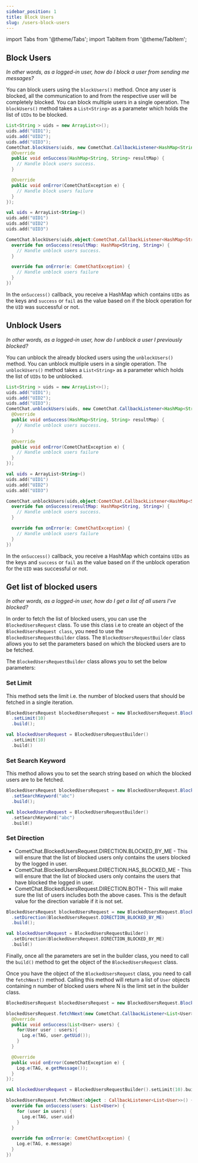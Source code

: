 ```yaml
---
sidebar_position: 1
title: Block Users
slug: /users-block-users
---
```


import Tabs from '@theme/Tabs';
import TabItem from '@theme/TabItem';

## Block Users

_In other words, as a logged-in user, how do I block a user from sending me messages?_

You can block users using the `blockUsers()` method.  Once any user is blocked, all the communication to and from the respective user will be completely blocked. You can block multiple users in a single operation. The `blockUsers()` method takes a `List<String>` as a parameter which holds the list of `UIDs` to be blocked.

<Tabs>
<TabItem value="Java" label="Java">

```java
List<String > uids = new ArrayList<>();
uids.add("UID1");
uids.add("UID2");
uids.add("UID3");
CometChat.blockUsers(uids, new CometChat.CallbackListener<HashMap<String, String>>() {
  @Override
  public void onSuccess(HashMap<String, String> resultMap) {
    // Handle block users success.
  }

  @Override
  public void onError(CometChatException e) {
    // Handle block users failure
  }
});
```
</TabItem>
<TabItem value="Kotlin" label="Kotlin">

```kotlin
val uids = ArrayList<String>()
uids.add("UID1")
uids.add("UID2")
uids.add("UID3")

CometChat.blockUsers(uids,object:CometChat.CallbackListener<HashMap<String, String>>() {
  override fun onSuccess(resultMap: HashMap<String, String>) {
    // Handle unblock users success.
  }

  override fun onError(e: CometChatException) {
    // Handle unblock users failure
  }
})
```
</TabItem>
</Tabs>

In the `onSuccess()` callback, you receive a HashMap which contains `UIDs` as the keys and `success` or `fail` as the value based on if the block operation for the `UID` was successful or not.

## Unblock Users

_In other words, as a logged-in user, how do I unblock a user I previously blocked?_

You can unblock the already blocked users using the `unblockUsers()` method. You can unblock multiple users in a single operation. The `unblockUsers()` method takes a `List<String>` as a parameter which holds the list of `UIDs` to be unblocked.

<Tabs>
<TabItem value="Java" label="Java">

```java
List<String > uids = new ArrayList<>();
uids.add("UID1");
uids.add("UID2");
uids.add("UID3");
CometChat.unblockUsers(uids, new CometChat.CallbackListener<HashMap<String, String>>() {
  @Override
  public void onSuccess(HashMap<String, String> resultMap) {
    // Handle unblock users success.
  }

  @Override
  public void onError(CometChatException e) {
    // Handle unblock users failure
  }
});
```
</TabItem>
<TabItem value="Kotlin" label="Kotlin">

```kotlin
val uids = ArrayList<String>()
uids.add("UID1")
uids.add("UID2")
uids.add("UID3")

CometChat.unblockUsers(uids,object:CometChat.CallbackListener<HashMap<String, String>>() {
  override fun onSuccess(resultMap: HashMap<String, String>) {
    // Handle unblock users success.
  }

  override fun onError(e: CometChatException) {
    // Handle unblock users failure
  }
})
```
</TabItem>
</Tabs>

In the `onSuccess()` callback, you receive a HashMap which contains `UIDs` as the keys and `success` or `fail` as the value based on if the unblock operation for the `UID` was successful or not.

## Get list of blocked users

_In other words, as a logged-in user, how do I get a list of all users I've blocked?_

In order to fetch the list of blocked users, you can use the `BlockedUsersRequest` class. To use this class i.e to create an object of the `BlockedUsersRequest class`, you need to use the `BlockedUsersRequestBuilder` class. The `BlockedUsersRequestBuilder` class allows you to set the parameters based on which the blocked users are to be fetched.

The `BlockedUsersRequestBuilder` class allows you to set the below parameters:

### Set Limit

This method sets the limit i.e. the number of blocked users that should be fetched in a single iteration.

<Tabs>
<TabItem value="Java" label="Java">

```java
BlockedUsersRequest blockedUsersRequest = new BlockedUsersRequest.BlockedUsersRequestBuilder()
  .setLimit(10)
  .build();
```
</TabItem>
<TabItem value="Kotlin" label="Kotlin">

```kotlin
val blockedUsersRequest = BlockedUsersRequestBuilder()
  .setLimit(10)
  .build()
```
</TabItem>
</Tabs>

### Set Search Keyword

This method allows you to set the search string based on which the blocked users are to be fetched.

<Tabs>
<TabItem value="Java" label="Java">

```java
BlockedUsersRequest blockedUsersRequest = new BlockedUsersRequest.BlockedUsersRequestBuilder()
  .setSearchKeyword("abc")
  .build();
```
</TabItem>
<TabItem value="Kotlin" label="Kotlin">

```kotlin
val blockedUsersRequest = BlockedUsersRequestBuilder()
  .setSearchKeyword("abc")
  .build()
```

</TabItem>
</Tabs>

### Set Direction

- CometChat.BlockedUsersRequest.DIRECTION.BLOCKED_BY_ME - This will ensure that the list of blocked users only contains the users blocked by the logged in user.
- CometChat.BlockedUsersRequest.DIRECTION.HAS_BLOCKED_ME - This will ensure that the list of blocked users only contains the users that have blocked the logged in user.
- CometChat.BlockedUsersRequest.DIRECTION.BOTH - This will make sure the list of users includes both the above cases. This is the default value for the direction variable if it is not set.

<Tabs>
<TabItem value="Java" label="Java">

```java
BlockedUsersRequest blockedUsersRequest = new BlockedUsersRequest.BlockedUsersRequestBuilder()
  .setDirection(BlockedUsersRequest.DIRECTION_BLOCKED_BY_ME)
  .build();
```
</TabItem>
<TabItem value="Kotlin" label="Kotlin">

```kotlin
val blockedUsersRequest = BlockedUsersRequestBuilder()
  .setDirection(BlockedUsersRequest.DIRECTION_BLOCKED_BY_ME)
  .build()
```
</TabItem>
</Tabs>

Finally, once all the parameters are set in the builder class, you need to call the `build()` method to get the object of the `BlockedUsersRequest` class.

Once you have the object of the `BlockedUsersRequest` class, you need to call the `fetchNext()` method. Calling this method will return a list of `User` objects containing n number of blocked users where N is the limit set in the builder class.

<Tabs>
<TabItem value="Java" label="Java">

```java
BlockedUsersRequest blockedUsersRequest = new BlockedUsersRequest.BlockedUsersRequestBuilder().setLimit(10).build();

blockedUsersRequest.fetchNext(new CometChat.CallbackListener<List<User>>() {
  @Override
  public void onSuccess(List<User> users) {
    for(User user : users){
      Log.e(TAG, user.getUid());
    }
  }

  @Override
  public void onError(CometChatException e) {
    Log.e(TAG, e.getMessage());
  }
});
```
</TabItem>
<TabItem value="Kotlin" label="Kotlin">

```kotlin
val blockedUsersRequest = BlockedUsersRequestBuilder().setLimit(10).build()

blockedUsersRequest.fetchNext(object : CallbackListener<List<User>>() {
  override fun onSuccess(users: List<User>) {
    for (user in users) {
      Log.e(TAG, user.uid)
    }
  }

  override fun onError(e: CometChatException) {
    Log.e(TAG, e.message)
  }
})
```
</TabItem>
</Tabs>




